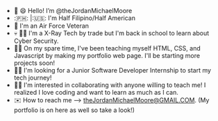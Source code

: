 - 👋 :smile: Hello! I’m @theJordanMichaelMoore
-  :🇵🇭: |:🇺🇸: I'm Half Filipino/Half American 
- :muscle: I'm an Air Force Veteran
- :skull: :man_student: I'm a X-Ray Tech by trade but I'm back in school to learn about Cyber Security.
- :man_technologist: On my spare time, I've been teaching myself HTML, CSS, and Javascript by making my portfolio web page. I'll be starting more projects soon!
- :raising_hand_man: I'm looking for a Junior Software Developer Internship to start my tech journey!
- :bowing_man: I'm interested in collaborating with anyone willing to teach me! I realized I love coding and want to learn as much as I can.
- :envelope: How to reach me --> theJordanMichaelMoore@GMAIL.COM. (My portfolio is on here as well so take a look!)


